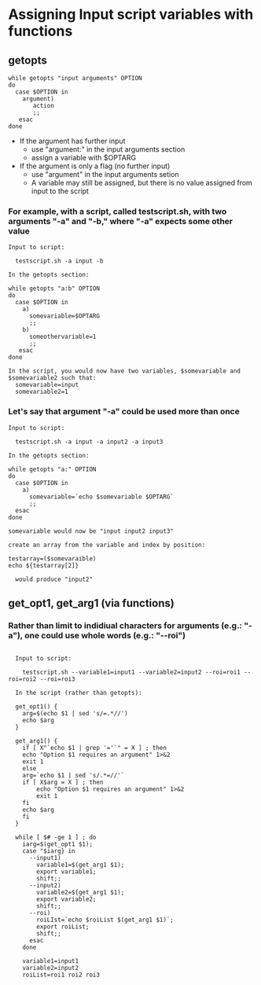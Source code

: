 # Assigning Input script variables with functions  
  ## getopts  
  
  ```
  while getopts "input arguments" OPTION  
  do 
    case $OPTION in  
      argument)  
         action  
         ;;  
     esac  
  done  
  ```
  
  * If the argument has further input  
    * use "argument:" in the input arguments section  
    * assign a variable with $OPTARG  
  * If the argument is only a flag (no further input)  
    * use "argument" in the input arguments setion  
    * A variable may still be assigned, but there is no value assigned from input to the script  
   
  ### For example, with a script, called testscript.sh, with two arguments "-a" and "-b," where "-a" expects some other value  
  
  ```
  Input to script:
  
    testscript.sh -a input -b  
    
  In the getopts section:
  
  while getopts "a:b" OPTION  
  do  
    case $OPTION in  
      a)  
        somevariable=$OPTARG    
        ;;  
      b)
        someothervariable=1
        ;; 
     esac  
  done 
  
  In the script, you would now have two variables, $somevariable and $somevariable2 such that:  
    somevariable=input  
    somevariable2=1  
 ```
  
  ### Let's say that argument "-a" could be used more than once  
  
  ```  
  Input to script:
  
    testscript.sh -a input -a input2 -a input3  
    
  In the getopts section:
  
  while getopts "a:" OPTION  
  do  
    case $OPTION in 
      a)  
        somevariable=`echo $somevariable $OPTARG`
        ;;  
    esac  
  done  
  
  somevariable would now be "input input2 input3"  
  
  create an array from the variable and index by position:
  
  testarray=($somevaraible)  
  echo ${testarray[2]}
  
    would produce "input2"  
 ```
  
  ## get_opt1, get_arg1 (via functions)  
  
  ### Rather than limit to indidiual characters for arguments (e.g.: "-a"), one could use  whole words (e.g.: "--roi")  
  
```

  Input to script:
  
    testscript.sh --variable1=input1 --variable2=input2 --roi=roi1 --roi=roi2 --roi=roi3
    
  In the script (rather than getopts):    
  
  get_opt1() {
    arg=$(echo $1 | sed 's/=.*//')
    echo $arg
  }  
  
  get_arg1() {
    if [ X"`echo $1 | grep '='`" = X ] ; then
	echo "Option $1 requires an argument" 1>&2
	exit 1
    else
	arg=`echo $1 | sed 's/.*=//'`
	if [ X$arg = X ] ; then
	    echo "Option $1 requires an argument" 1>&2
	    exit 1
	fi
	echo $arg
    fi
  }  
  
  while [ $# -ge 1 ] ; do  
    iarg=$(get_opt1 $1);  
    case "$iarg} in  
      --input1)  
        variable1=$(get_arg1 $1);  
        export variable1; 
        shift;;  
      --input2)  
        variable2=${get_arg1 $1);
        export variable2;  
        shift;;  
      --roi)  
        roiLIst=`echo $roiList $(get_arg1 $1)`;  
        export roiList;
        shift;;       
      esac  
    done  
    
    variable1=input1  
    variable2=input2  
    roiList=roi1 roi2 roi3
``` 
